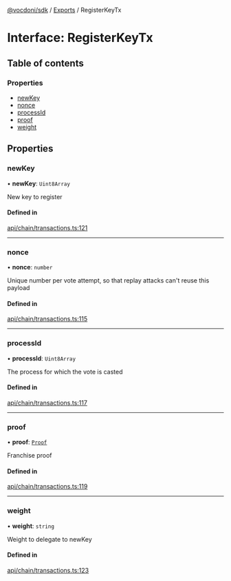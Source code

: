 [@vocdoni/sdk](/sdk) / [Exports](../modules.md) / RegisterKeyTx

# Interface: RegisterKeyTx

## Table of contents

### Properties

- [newKey](RegisterKeyTx.md#newkey)
- [nonce](RegisterKeyTx.md#nonce)
- [processId](RegisterKeyTx.md#processid)
- [proof](RegisterKeyTx.md#proof)
- [weight](RegisterKeyTx.md#weight)

## Properties

### newKey

• **newKey**: `Uint8Array`

New key to register

#### Defined in

[api/chain/transactions.ts:121](https://github.com/vocdoni/vocdoni-sdk/blob/0a4464c/src/api/chain/transactions.ts#L121)

___

### nonce

• **nonce**: `number`

Unique number per vote attempt, so that replay attacks can't reuse this payload

#### Defined in

[api/chain/transactions.ts:115](https://github.com/vocdoni/vocdoni-sdk/blob/0a4464c/src/api/chain/transactions.ts#L115)

___

### processId

• **processId**: `Uint8Array`

The process for which the vote is casted

#### Defined in

[api/chain/transactions.ts:117](https://github.com/vocdoni/vocdoni-sdk/blob/0a4464c/src/api/chain/transactions.ts#L117)

___

### proof

• **proof**: [`Proof`](Proof.md)

Franchise proof

#### Defined in

[api/chain/transactions.ts:119](https://github.com/vocdoni/vocdoni-sdk/blob/0a4464c/src/api/chain/transactions.ts#L119)

___

### weight

• **weight**: `string`

Weight to delegate to newKey

#### Defined in

[api/chain/transactions.ts:123](https://github.com/vocdoni/vocdoni-sdk/blob/0a4464c/src/api/chain/transactions.ts#L123)
